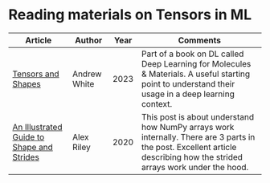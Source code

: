 # Reading materials on Tensors in ML

| Article | Author | Year | Comments |
|---|---|---|---|
| [Tensors and Shapes](https://dmol.pub/math/tensors-and-shapes.html) | Andrew White | 2023 | Part of a book on DL called Deep Learning for Molecules & Materials. A useful starting point to understand their usage in a deep learning context. |
| [An Illustrated Guide to Shape and Strides](https://ajcr.net/stride-guide-part-1/) | Alex Riley | 2020 | This post is about understand how NumPy arrays work internally. There are 3 parts in the post. Excellent article describing how the strided arrays work under the hood. |
